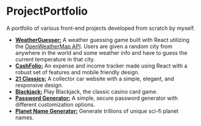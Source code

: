 # ProjectPortfolio

A portfolio of various front-end projects developed from scratch by myself.

- **[WeatherGuesser:](https://weatherguesser.app/)** A weather guessing game built with React utilizing the [OpenWeatherMap API](https://openweathermap.org/). Users are given a random city from anywhere in the world and some weather info and have to guess the current temperature in that city.
- **[CashFolio:](https://tourmaline-frangollo-d19e23.netlify.app/)** An expense and income tracker made using React with a robust set of features and mobile friendly design.
- **[21 Classics:](https://21classics.com/)** A collector car website with a simple, elegant, and responsive design.
- **[Blackjack:](https://l1fe0nmars.github.io/blackjack/)** Play Blackjack, the classic casino card game.
- **[Password Generator:](https://l1fe0nmars.github.io/password-generator/)** A simple, secure password generator with different customization options.
- **[Planet Name Generator:](https://l1fe0nmars.github.io/planet-name-generator/)** Generate trillions of unique sci-fi planet names.
